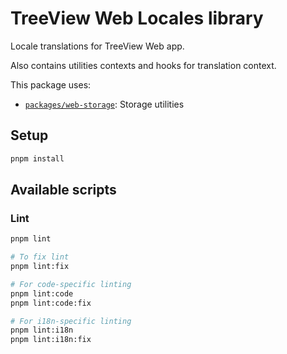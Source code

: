 # TreeView Web Locales library

Locale translations for TreeView Web app.

Also contains utilities contexts and hooks for translation context.

This package uses:

- [`packages/web-storage`](../web-storage): Storage utilities

## Setup

```bash
pnpm install
```

## Available scripts

### Lint

```bash
pnpm lint

# To fix lint
pnpm lint:fix

# For code-specific linting
pnpm lint:code
pnpm lint:code:fix

# For i18n-specific linting
pnpm lint:i18n
pnpm lint:i18n:fix
```
